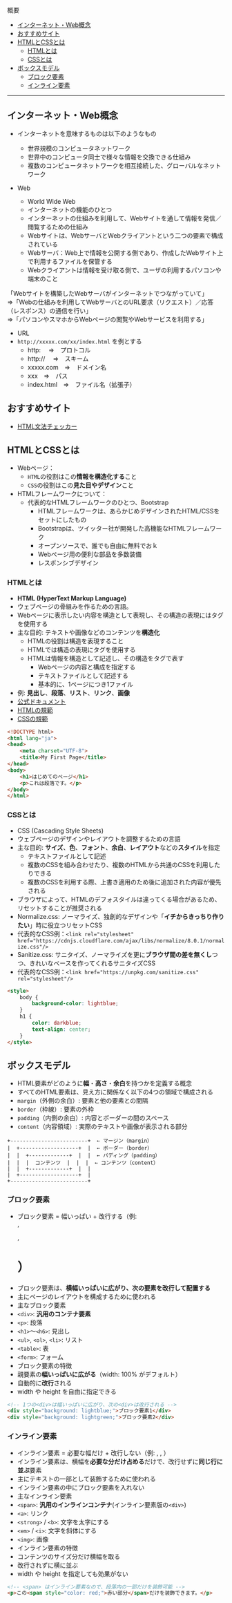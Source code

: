 概要
* [インターネット・Web概念](#インターネットweb概念)
* [おすすめサイト](#おすすめサイト)
* [HTMLとCSSとは](#htmlとcssとは)
  * [HTMLとは](#htmlとは)
  * [CSSとは](#cssとは)
* [ボックスモデル](#ボックスモデル)
  * [ブロック要素](#ブロック要素)
  * [インライン要素](#インライン要素)

***************************************************************************
## インターネット・Web概念
* インターネットを意味するものは以下のようなもの
  * 世界規模のコンピュータネットワーク
  * 世界中のコンピュータ同士で様々な情報を交換できる仕組み
  * 複数のコンピュータネットワークを相互接続した、グローバルなネットワーク  

* Web
  * World Wide Web
  * インターネットの機能のひとつ
  * インターネットの仕組みを利用して、Webサイトを通して情報を発信／閲覧するための仕組み
  * Webサイトは、WebサーバとWebクライアントという二つの要素で構成されている
  * Webサーバ：Web上で情報を公開する側であり、作成したWebサイト上で利用するファイルを保管する
  * Webクライアントは情報を受け取る側で、ユーザの利用するパソコンや端末のこと  

「Webサイトを構築したWebサーバがインターネットでつながっていて」  
⇒「Webの仕組みを利用してWebサーバとのURL要求（リクエスト）／応答（レスポンス）の通信を行い」  
⇒「パソコンやスマホからWebページの閲覧やWebサービスを利用する」  

* URL
* `http://xxxxx.com/xx/index.html` を例とする
  * http: 　⇒　プロトコル
  * http:// 　⇒　スキーム
  * xxxxx.com　⇒　ドメイン名
  * xxx　⇒　パス
  * index.html　⇒　ファイル名（拡張子）

## おすすめサイト
* [HTML文法チェッカー](https://validator.w3.org/nu/)

## HTMLとCSSとは
* Webページ：
  * `HTML`の役割はこの**情報を構造化する**こと
  * `CSS`の役割はこの**見た目やデザイン**こと
* HTMLフレームワークについて：
  * 代表的なHTMLフレームワークのひとつ、Bootstrap
    * HTMLフレームワークは、あらかじめデザインされたHTML/CSSをセットにしたもの
    * Bootstrapは、ツイッター社が開発した高機能なHTMLフレームワーク
    * オープンソースで、誰でも自由に無料でおｋ
    * Webページ用の便利な部品を多数装備
    * レスポンシブデザイン

### HTMLとは
* **HTML (HyperText Markup Language)**
* ウェブページの骨組みを作るための言語。
* Webページに表示したい内容を構造として表現し、その構造の表現にはタグを使用する
* 主な目的: テキストや画像などのコンテンツを**構造化**
  * HTMLの役割は構造を表現すること
  * HTMLでは構造の表現にタグを使用する
  * HTMLは情報を構造として記述し、その構造をタグで表す
    * Webページの内容と構成を指定する
    * テキストファイルとして記述する
    * 基本的に、1ページにつき1ファイル
* 例: **見出し**、**段落**、**リスト**、**リンク**、**画像**
* [公式ドキュメント](https://developer.mozilla.org/ja/docs/Web/HTML)
* [HTMLの規範](https://html.spec.whatwg.org/multipage/)
* [CSSの規範](https://www.w3.org/Style/CES/)  

```html
<!DOCTYPE html>
<html lang="ja">
<head>
    <meta charset="UTF-8">
    <title>My First Page</title>
</head>
<body>
    <h1>はじめてのページ</h1>
    <p>これは段落です。</p>
</body>
</html>
```

### CSSとは
* CSS (Cascading Style Sheets)
* ウェブページのデザインやレイアウトを調整するための言語
* 主な目的: **サイズ**、**色**、**フォント**、**余白**、**レイアウト**などの**スタイル**を指定
  * テキストファイルとして記述
  * 複数のCSSを組み合わせたり、複数のHTMLから共通のCSSを利用したりできる
  * 複数のCSSを利用する際、上書き適用のため後に追加された内容が優先される
* ブラウザによって、HTMLのデフォスタイルは違ってくる場合があるため、リセットすることが推奨される
 * Normalize.css: ノーマライズ、独創的なデザインや「**イチからきっちり作りたい**」時に役立つリセットCSS
  * 代表的なCSS例：`<link rel="stylesheet" href="https://cdnjs.cloudflare.com/ajax/libs/normalize/8.0.1/normalize.css"/>`
 * Sanitize.css: サニタイズ、ノーマライズを更に**ブラウザ間の差を無くし**つつ、きれいなベースを作ってくれるサニタイズCSS
  * 代表的なCSS例：`<link href="https://unpkg.com/sanitize.css" rel="stylesheet"/>`

```html
<style>
    body {
        background-color: lightblue;
    }
    h1 {
        color: darkblue;
        text-align: center;
    }
</style>
```

## ボックスモデル
* HTML要素がどのように**幅**・**高さ**・**余白**を持つかを定義する概念
* すべてのHTML要素は、見え方に関係なく以下の4つの領域で構成される
 * `margin`（外側の余白）: 要素と他の要素との間隔
 * `border`（枠線）: 要素の外枠
 * `padding`（内側の余白）: 内容とボーダーの間のスペース
 * `content`（内容領域）: 実際のテキストや画像が表示される部分
```
+-------------------------+  ← マージン（margin）
|  +-------------------+  |  ← ボーダー（border）
|  |  +-------------+  |  |  ← パディング（padding）
|  |  |  コンテンツ  |  |  |  ← コンテンツ（content）
|  |  +-------------+  |  |
|  +-------------------+  |
+-------------------------+
```

### ブロック要素
* ブロック要素 = 幅いっぱい + 改行する（例: <div>, <p>, <h1>）
* ブロック要素は、**横幅いっぱいに広がり、次の要素を改行して配置する**
* 主にページのレイアウトを構成するために使われる
* 主なブロック要素
 * `<div>`: **汎用のコンテナ要素**
 * `<p>`: 段落
 * `<h1>`～`<h6>`: 見出し
 * `<ul>`, `<ol>`, `<li>`: リスト
 * `<table>`: 表
 * `<form>`: フォーム
* ブロック要素の特徴
 * 親要素の**幅いっぱいに広がる**（width: 100% がデフォルト）
 * 自動的に**改行**される
 * width や height を自由に指定できる

```html
<!-- 1つの<div>は幅いっぱいに広がり、次の<div>は改行される -->
<div style="background: lightblue;">ブロック要素1</div>
<div style="background: lightgreen;">ブロック要素2</div>
```

### インライン要素
* インライン要素 = 必要な幅だけ + 改行しない（例: <span>, <a>, <img>）
* インライン要素は、横幅を**必要な分だけ占める**だけで、改行せずに**同じ行に並ぶ**要素
* 主にテキストの一部として装飾するために使われる
* インライン要素の中にブロック要素を入れない
* 主なインライン要素
 * `<span>`: **汎用のインラインコンテナ**(インライン要素版の`<div>`)
 * `<a>`: リンク
 * `<strong>` / `<b>`: 文字を太字にする
 * `<em>` / `<i>`: 文字を斜体にする
 * `<img>`: 画像
* インライン要素の特徴
 * コンテンツのサイズ分だけ横幅を取る
 * 改行されずに横に並ぶ
 * width や height を指定しても効果がない
```html
<!-- <span> はインライン要素なので、段落内の一部だけを装飾可能 -->
<p>この<span style="color: red;">赤い部分</span>だけを装飾できます。</p>
```

